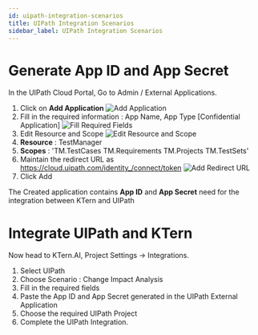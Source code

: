 ```yaml
---
id: uipath-integration-scenarios
title: UIPath Integration Scenarios
sidebar_label: UIPath Integration Scenarios
---
```


# Generate App ID and App Secret

In the UIPath Cloud Portal, Go to Admin / External Applications.

1. Click on **Add Application**
   ![Add Application](https://storage.googleapis.com/ktern-public-files/product-documentation/aeri%201.1%20.png 'Add Application')
2. Fill in the required information : App Name, App Type [Confidential Application]
   ![Fill Required Fields](https://storage.googleapis.com/ktern-public-files/product-documentation/aeri%201.2.png 'Fill Required Fields')
3. Edit Resource and Scope
   ![Edit Resource and Scope](https://storage.googleapis.com/ktern-public-files/product-documentation/aeri%201.3.png 'Edit Resource and Scope')
4. **Resource** : TestManager
5. **Scopes** : 'TM.TestCases TM.Requirements TM.Projects TM.TestSets'
6. Maintain the redirect URL as https://cloud.uipath.com/identity_/connect/token
   ![Add Redirect URL](https://storage.googleapis.com/ktern-public-files/product-documentation/aeri%201.4.png 'Add Redirect URL')
7. Click Add

The Created application contains **App ID** and **App Secret** need for the integration between KTern and UIPath

# Integrate UIPath and KTern

Now head to KTern.AI, Project Settings -> Integrations.

1. Select UIPath
2. Choose Scenario : Change Impact Analysis
3. Fill in the required fields
4. Paste the App ID and App Secret generated in the UIPath External Application
5. Choose the required UIPath Project
6. Complete the UIPath Integration.
